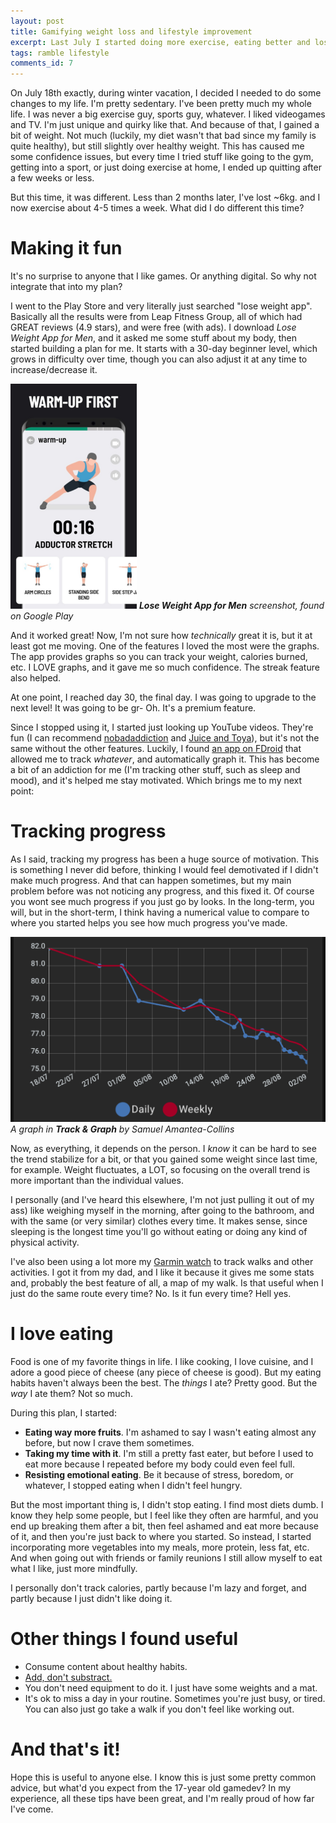 ```yaml
---
layout: post
title: Gamifying weight loss and lifestyle improvement
excerpt: Last July I started doing more exercise, eating better and losing weight. And I did it by making it a game.
tags: ramble lifestyle
comments_id: 7
---
```

On July 18th exactly, during winter vacation, I decided I needed to do some changes to my life. I'm pretty sedentary. I've been pretty much my whole life. I was never a big exercise guy, sports guy, whatever. I liked videogames and TV. I'm just unique and quirky like that. And because of that, I gained a bit of weight. Not much (luckily, my diet wasn't that bad since my family is quite healthy), but still slightly over healthy weight. This has caused me some confidence issues, but every time I tried stuff like going to the gym, getting into a sport, or just doing exercise at home, I ended up quitting after a few weeks or less.

But this time, it was different. Less than 2 months later, I've lost ~6kg. and I now exercise about 4-5 times a week. What did I do different this time?

# Making it fun

It's no surprise to anyone that I like games. Or anything digital. So why not integrate that into my plan?

I went to the Play Store and very literally just searched "lose weight app". Basically all the results were from Leap Fitness Group, all of which had GREAT reviews (4.9 stars), and were free (with ads). I download *Lose Weight App for Men*, and it asked me some stuff about my body, then started building a plan for me. It starts with a 30-day beginner level, which grows in difficulty over time, though you can also adjust it at any time to increase/decrease it. 

![Screenshot showing a graphic of a person doing adductor stretches](../assets/images/2024-09-02-gamifying-weight-loss/screenshot.png)
_**Lose Weight App for Men** screenshot, found on Google Play_

And it worked great! Now, I'm not sure how _technically_ great it is, but it at least got me moving. One of the features I loved the most were the graphs. The app provides graphs so you can track your weight, calories burned, etc. I LOVE graphs, and it gave me so much confidence. The streak feature also helped.

At one point, I reached day 30, the final day. I was going to upgrade to the next level! It was going to be gr- Oh. It's a premium feature.

Since I stopped using it, I started just looking up YouTube videos. They're fun (I can recommend [nobadaddiction](https://www.youtube.com/@Nobadaddiction) and [Juice and Toya](https://www.youtube.com/@JuiceandToya)), but it's not the same without the other features. Luckily, I found [an app on FDroid](https://f-droid.org/packages/com.samco.trackandgraph/) that allowed me to track _whatever_, and automatically graph it. This has become a bit of an addiction for me (I'm tracking other stuff, such as sleep and mood), and it's helped me stay motivated. Which brings me to my next point:

# Tracking progress

As I said, tracking my progress has been a huge source of motivation. This is something I never did before, thinking I would feel demotivated if I didn't make much progress. And that can happen sometimes, but my main problem before was not noticing any progress, and this fixed it. Of course you wont see much progress if you just go by looks. In the long-term, you will, but in the short-term, I think having a numerical value to compare to where you started helps you see how much progress you've made.

![Downward trend line graph with daily and weekly lines](../assets/images/2024-09-02-gamifying-weight-loss/graph.png)
_A graph in **Track & Graph** by Samuel Amantea-Collins_

Now, as everything, it depends on the person. I _know_ it can be hard to see the trend stabilize for a bit, or that you gained some weight since last time, for example. Weight fluctuates, a LOT, so focusing on the overall trend is more important than the individual values.

I personally (and I've heard this elsewhere, I'm not just pulling it out of my ass) like weighing myself in the morning, after going to the bathroom, and with the same (or very similar) clothes every time. It makes sense, since sleeping is the longest time you'll go without eating or doing any kind of physical activity.

I've also been using a lot more my [Garmin watch](https://www.garmin.com/en-US/p/560327/pn/010-01733-00) to track walks and other activities. I got it from my dad, and I like it because it gives me some stats and, probably the best feature of all, a map of my walk. Is that useful when I just do the same route every time? No. Is it fun every time? Hell yes.

# I love eating

Food is one of my favorite things in life. I like cooking, I love cuisine, and I adore a good piece of cheese (any piece of cheese is good). But my eating habits haven't always been the best. The _things_ I ate? Pretty good. But the _way_ I ate them? Not so much.

During this plan, I started:
- **Eating way more fruits**. I'm ashamed to say I wasn't eating almost any before, but now I crave them sometimes.
- **Taking my time with it**. I'm still a pretty fast eater, but before I used to eat more because I repeated before my body could even feel full.
- **Resisting emotional eating**. Be it because of stress, boredom, or whatever, I stopped eating when I didn't feel hungry. 

But the most important thing is, I didn't stop eating. I find most diets dumb. I know they help some people, but I feel like they often are harmful, and you end up breaking them after a bit, then feel ashamed and eat more because of it, and then you're just back to where you started. So instead, I started incorporating more vegetables into my meals, more protein, less fat, etc. And when going out with friends or family reunions I still allow myself to eat what I like, just more mindfully.

I personally don't track calories, partly because I'm lazy and forget, and partly because I just didn't like doing it.

# Other things I found useful

- Consume content about healthy habits.
- [Add, don't substract.](https://www.youtube.com/shorts/zXfKuvuRRu8?feature=share)
- You don't need equipment to do it. I just have some weights and a mat.
- It's ok to miss a day in your routine. Sometimes you're just busy, or tired. You can also just go take a walk if you don't feel like working out.

# And that's it!

Hope this is useful to anyone else. I know this is just some pretty common advice, but what'd you expect from the 17-year old gamedev? In my experience, all these tips have been great, and I'm really proud of how far I've come.